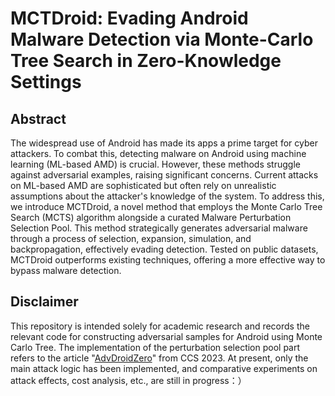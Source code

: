 # MCTDroid: Evading Android Malware Detection via Monte-Carlo Tree Search in Zero-Knowledge Settings

## Abstract

The widespread use of Android has made its apps a prime target for cyber attackers. To combat this, detecting malware on Android using machine learning (ML-based AMD) is crucial. However, these methods struggle against adversarial examples, raising significant concerns. Current attacks on ML-based AMD are sophisticated but often rely on unrealistic assumptions about the attacker's knowledge of the system. To address this, we introduce MCTDroid, a novel method that employs the Monte Carlo Tree Search (MCTS) algorithm alongside a curated Malware Perturbation Selection Pool. This method strategically generates adversarial malware through a process of selection, expansion, simulation, and backpropagation, effectively evading detection. Tested on public datasets, MCTDroid outperforms existing techniques, offering a more effective way to bypass malware detection.

## Disclaimer
This repository is intended solely for academic research and records the relevant code for constructing adversarial samples for Android using Monte Carlo Tree. The implementation of the perturbation selection pool part refers to the article "[AdvDroidZero](https://github.com/gnipping/AdvDroidZero-Access-Instructions)" from CCS 2023. At present, only the main attack logic has been implemented, and comparative experiments on attack effects, cost analysis, etc., are still in progress：）

